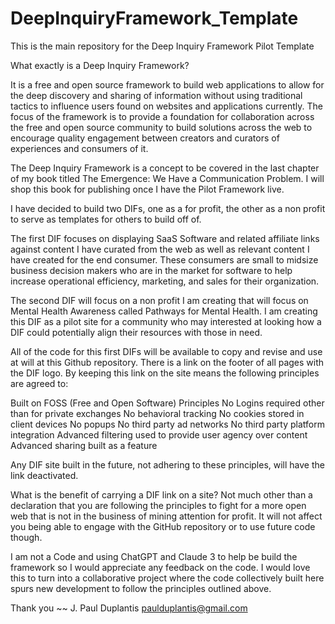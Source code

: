# DeepInquiryFramework_Template
This is the main repository for the Deep Inquiry Framework Pilot Template

What exactly is a Deep Inquiry Framework? 

It is a free and open source framework to build web applications to allow for the deep discovery and sharing of information without using traditional tactics to influence users found on websites and applications currently. The focus of the framework is to provide a foundation for collaboration across the free and open source community to build solutions across the web to encourage quality engagement between creators and curators of experiences and consumers of it. 

The Deep Inquiry Framework is a concept to be covered in the last chapter of my book titled The Emergence: We Have a Communication Problem. I will shop this book for publishing once I have the Pilot Framework live. 

I have decided to build two DIFs, one as a for profit, the other as a non profit to serve as templates for others to build off of. 

The first DIF focuses on displaying SaaS Software and related affiliate links against content I have curated from the web as well as relevant content I have created for the end consumer.  These consumers are small to midsize business decision makers who are in the market for software to help increase operational efficiency, marketing, and sales for their organization. 

The second DIF will focus on a non profit I am creating that will focus on Mental Health Awareness called Pathways for Mental Health. I am creating this DIF as a pilot site for a community who may interested at looking how a DIF could potentially align their resources with those in need. 

All of the code for this first DIFs will be available to copy and revise and use at will at this Github repository. There is a link on the footer of all pages with the DIF logo. By keeping this link on the site means the following principles are agreed to:

Built on FOSS (Free and Open Software) Principles
No Logins required other than for private exchanges
No behavioral tracking
No cookies stored in client devices 
No popups 
No third party ad networks
No third party platform integration
Advanced filtering used to provide user agency over content
Advanced sharing built as a feature

Any DIF site built in the future, not adhering to these principles, will have the link deactivated.

What is the benefit of carrying a DIF link on a site? Not much other than a declaration that you are following the principles to fight for a more open web that is not in the business of mining attention for profit. It will not affect you being able to engage with the GitHub repository or to use future code though. 

I am not a Code and using ChatGPT and Claude 3 to help be build the framework so I would appreciate any feedback on the code. I would love this to turn into a collaborative project where the code collectively built here spurs new development to follow the principles outlined above. 

Thank you ~~ J. Paul Duplantis
paulduplantis@gmail.com
